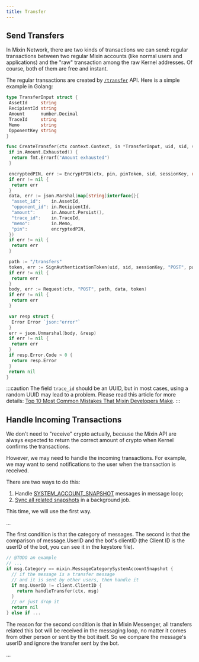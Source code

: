 ```yaml
---
title: Transfer
---
```



## Send Transfers

In Mixin Network, there are two kinds of transactions we can send: regular transactions between two regular Mixin accounts (like normal users and applications) and the "raw" transaction among the raw Kernel addresses. Of course, both of them are free and instant.

The regular transactions are created by [`/transfer`](/docs/api/transfer) API. Here is a simple example in Golang:

```go
type TransferInput struct {
 AssetId     string
 RecipientId string
 Amount      number.Decimal
 TraceId     string
 Memo        string
 OpponentKey string
}

func CreateTransfer(ctx context.Context, in *TransferInput, uid, sid, sessionKey, pin, pinToken string) error {
 if in.Amount.Exhausted() {
  return fmt.Errorf("Amount exhausted")
 }

 encryptedPIN, err := EncryptPIN(ctx, pin, pinToken, sid, sessionKey, uint64(time.Now().UnixNano()))
 if err != nil {
  return err
 }
 data, err := json.Marshal(map[string]interface{}{
  "asset_id":    in.AssetId,
  "opponent_id": in.RecipientId,
  "amount":      in.Amount.Persist(),
  "trace_id":    in.TraceId,
  "memo":        in.Memo,
  "pin":         encryptedPIN,
 })
 if err != nil {
  return err
 }

 path := "/transfers"
 token, err := SignAuthenticationToken(uid, sid, sessionKey, "POST", path, string(data))
 if err != nil {
  return err
 }
 body, err := Request(ctx, "POST", path, data, token)
 if err != nil {
  return err
 }

 var resp struct {
  Error Error `json:"error"`
 }
 err = json.Unmarshal(body, &resp)
 if err != nil {
  return err
 }
 if resp.Error.Code > 0 {
  return resp.Error
 }
 return nil
}
```

:::caution
The field `trace_id` should be an UUID, but in most cases, using a random UUID may lead to a problem. Please read this article for more details: [Top 10 Most Common Mistakes That Mixin Developers Make](https://gitpress.io/@lyric/top-10-most-common-mistakes-that-mixin-developers-make).
:::

## Handle Incoming Transactions

We don't need to "receive" crypto actually, because the Mixin API are always expected to return the correct amount of crypto when Kernel confirms the transactions.

However, we may need to handle the incoming transactions. For example, we may want to send notifications to the user when the transaction is received.

There are two ways to do this:

1. Handle [SYSTEM_ACCOUNT_SNAPSHOT](/docs/api/messages/category#transfers) messages in message loop;
2. [Sync all related snapshots](../guide/sync-snapshots) in a background job.

This time, we will use the first way.

<!-- @TODO -->
...

The first condition is that the category of messages. The second is that the comparison of message.UserID and the bot's clientID (the Client ID is the userID of the bot, you can see it in the keystore file).

```go
// @TODO an example
// ...
if msg.Category == mixin.MessageCategorySystemAccountSnapshot {
  // if the message is a transfer message
  // and it is sent by other users, then handle it
  if msg.UserID != client.ClientID {
    return handleTransfer(ctx, msg)
  }
  // or just drop it
  return nil
} else if ...
```

The reason for the second condition is that in Mixin Messenger, all transfers related this bot will be received in the messaging loop, no matter it comes from other person or sent by the bot itself. So we compare the message's userID and ignore the transfer sent by the bot.

<!-- @TODO -->
...
